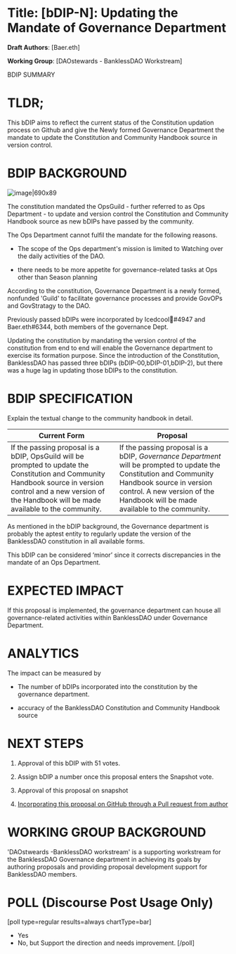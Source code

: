 # **Title**: [bDIP-N]: Updating the Mandate of Governance Department

**Draft Authors**: [Baer.eth]

**Working Group**: [DAOstewards - BanklessDAO Workstream]

BDIP SUMMARY

# TLDR;

This bDIP aims to reflect the current status of the Constitution updation process on Github and give the Newly formed Governance Department the mandate to update the Constitution and Community Handbook source in version control.

# BDIP BACKGROUND
![image|690x89](upload://v5LLwAaBx5OWIchxQqHxUsXHFkc.jpeg)


The constitution mandated the OpsGuild - further referred to as Ops Department - to update and version control the Constitution and Community Handbook source as new bDIPs have passed by the community.

The Ops Department cannot fulfil the mandate for the following reasons.

* The scope of the Ops department's mission is limited to Watching over the daily activities of the DAO.

* there needs to be more appetite for governance-related tasks at Ops other than Season planning

According to the constitution, Governance Department is a newly formed, nonfunded 'Guild' to facilitate governance processes and provide GovOPs and GovStratagy to the DAO.

Previously passed bDIPs were incorporated by Icedcool🏴#4947 and Baer.eth#6344, both members of the governance Dept.

Updating the constitution by mandating the version control of the constitution from end to end will enable the Governance department to exercise its formation purpose.
Since the introduction of the Constitution, BanklessDAO has passed three bDIPs (bDIP-00,bDIP-01,bDIP-2), but there was a huge lag in updating those bDIPs to the constitution.

# BDIP SPECIFICATION

Explain the textual change to the community handbook in detail.

| Current Form | Proposal |
| -------- | -------- |
| If the passing proposal is a bDIP, OpsGuild will be prompted to update the Constitution and Community Handbook source in version control and a new version of the Handbook will be made available to the community. | If the passing proposal is a bDIP, *Governance Department* will be prompted to update the Constitution and Community Handbook source in version control. A new version of the Handbook will be made available to the community. |

As mentioned in the bDIP background, the Governance department is probably the aptest entity to regularly update the version of the BanklessDAO constitution in all available forms.

This bDIP can be considered ‘minor’ since it corrects discrepancies in the mandate of an Ops Department.

# EXPECTED IMPACT

If this proposal is implemented, the governance department can house all governance-related activities within BanklessDAO under Governance Department.

# ANALYTICS

The impact can be measured by

* The number of bDIPs incorporated into the constitution by the governance department.

* accuracy of the BanklessDAO Constitution and Community Handbook source

# NEXT STEPS

1. Approval of this bDIP with 51 votes.

2. Assign bDIP a number once this proposal enters the Snapshot vote.

3. Approval of this proposal on snapshot

4. [Incorporating this proposal on GitHub through a Pull request from author](https://github.com/0xbaer/bankless-dao-constitution/blob/bdip-N-updating-the-mandate-of-gov-dept/bDIPs/bDIP-N:%20Updating%20the%20Mandate%20of%20Governance%20Department.md)

# WORKING GROUP BACKGROUND

'DAOstweards -BanklessDAO workstream' is a supporting workstream for the BanklessDAO Governance department in achieving its goals by authoring proposals and providing proposal development support for BanklessDAO members.

# POLL (Discourse Post Usage Only)
[poll type=regular results=always chartType=bar]
* Yes
* No, but Support the direction and needs improvement.
[/poll]
